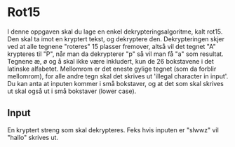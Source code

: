 # Rot15
I denne oppgaven skal du lage en enkel dekrypteringsalgoritme, kalt rot15. Den skal ta imot en kryptert tekst, og dekryptere den. Dekrypteringen skjer ved at alle tegnene "roteres" 15 plasser fremover, altså vil det tegnet "A" krypteres til "P", når man da dekrypterer "p" så vil man få "a" som resultat. Tegnene æ, ø og å skal ikke være inkludert, kun de 26 bokstavene i det latinske alfabetet. Mellomrom er det eneste gylige tegnet (som da forblir mellomrom), for alle andre tegn skal det skrives ut 'illegal character in input'. Du kan anta at inputen kommer i små bokstaver, og at det som skal skrives ut skal også ut i små bokstaver (lower case). 

## Input
En kryptert streng som skal dekrypteres.
Feks hvis inputen er "slwwz" vil "hallo" skrives ut.
